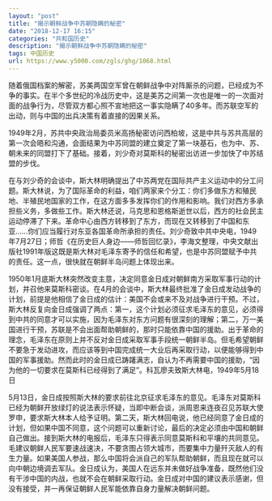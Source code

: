 ```yaml
---
layout: "post"
title: "揭示朝鲜战争中苏朝隐瞒的秘密"
date: "2018-12-17 16:15"
categories: "共和国历史"
description: "揭示朝鲜战争中苏朝隐瞒的秘密"
tags: 中国历史
url: https://www.y5000.com/zgls/ghg/1068.html
---
```






随着俄国档案的解密，苏美两国空军曾在朝鲜战争中对阵厮杀的问题，已经成为不争的事实。在半个多世纪的冷战历史中，这是美苏之间第一次也是唯一的一次面对面的战争行为，尽管双方都心照不宣地把这一事实隐瞒了40多年。而苏联空军的出动，则与中国的出兵决策有着直接的因果关系。

1949年2月，苏共中央政治局委员米高扬秘密访问西柏坡，这是中共与苏共高层的第一次会晤和沟通，会面结果为中苏同盟的建立奠定了第一块基石，也为中、苏、朝未来的同盟打下了基础。接着，刘少奇对莫斯科的秘密出访进一步加快了中苏结盟的步伐。

在与刘少奇的会谈中，斯大林明确提出了中苏两党在国际共产主义运动中的分工问题。斯大林说，为了国际革命的利益，咱们两家来个分工：你们多做东方和殖民地、半殖民地国家的工作，在这方面多多发挥你们的作用和影响。我们对西方多承担些义务，多做些工作。斯大林还说，马克思和恩格斯逝世以后，西方的社会民主运动停滞了下来。革命中心由西方转移到了东方，而现在又转移到了中国和东亚……你们应当履行对东亚各国革命所承担的责任。刘少奇致中共中央电，1949年7月27日；师哲《在历史巨人身边――师哲回忆录》，李海文整理，中央文献出版社1991年版这既是斯大林对毛泽东寄予的信任和希望，也是中苏同盟赋予中共的责任。这一点，很快就在朝鲜半岛问题上体现出来。

1950年1月底斯大林突然改变主意，决定同意金日成对朝鲜南方采取军事行动的计划，并召他来莫斯科密谈。在4月的会谈中，斯大林最终批准了金日成发动战争的计划，前提是他相信了金日成的估计：美国不会或来不及对战争进行干预。不过，斯大林反复向金日成强调了两点：第一，这个计划必须征求毛泽东的意见，必须得到中共的同意才可以实施，因为毛泽东对东方问题有很深刻的理解；第二，万一美国进行干预，苏联是不会出面帮助朝鲜的，那时只能依靠中国的援助。出于革命的理念，毛泽东在原则上并不反对金日成采取军事手段统一朝鲜半岛。但毛希望朝鲜不要急于发动进攻，而应该等到中国完成统一大业后再采取行动，以便能够得到中国的军事援助。然而此时的金日成已踌躇满志，自认为不再需要中国的援助，“因为他的一切要求在莫斯科已经得到了满足”。科瓦廖夫致斯大林电，1949年5月18日

5月13日，金日成按照斯大林的要求前往北京征求毛泽东的意见。毛泽东对莫斯科已经为朝鲜开放绿灯的说法表示怀疑，当即中断会谈，派周恩来连夜召见苏联大使罗申，要求斯大林本人给予证明。第二天，斯大林回电说，他已经同意了金日成的计划，但如果中国不同意，这个问题可以重新讨论，最后的决定必须由中国和朝鲜自己做出。接到斯大林的电报后，毛泽东只得表示同意莫斯科和平壤的共同意见。毛建议朝鲜人民军要速战速决，不要贪图占领大城市，而要集中力量歼灭敌人的有生力量。如果美国人参战，那么中国将会派自己的军队帮助朝鲜，而且现在就可以向中朝边境调去军队。金日成认为，美国人在远东并未做好战争准备，既然他们没有干涉中国的内战，也就不会在朝鲜采取行动。金日成对中国的建议表示感谢，但没有接受，并一再保证朝鲜人民军能依靠自身力量解决朝鲜问题。
